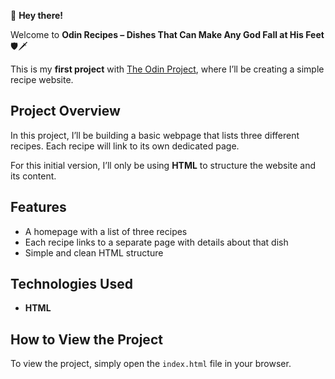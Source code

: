 👋 **Hey there!**

Welcome to **Odin Recipes – Dishes That Can Make Any God Fall at His Feet** 🛡️🗡️

This is my **first project** with [The Odin Project](https://www.theodinproject.com/), where I’ll be creating a simple recipe website. 

## Project Overview

In this project, I’ll be building a basic webpage that lists three different recipes. Each recipe will link to its own dedicated page.

For this initial version, I’ll only be using **HTML** to structure the website and its content.

## Features

- A homepage with a list of three recipes
- Each recipe links to a separate page with details about that dish
- Simple and clean HTML structure

## Technologies Used

- **HTML**

## How to View the Project

To view the project, simply open the `index.html` file in your browser.
